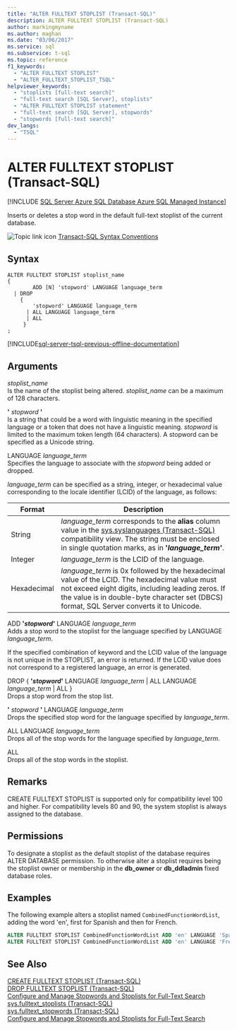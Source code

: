 ```yaml
---
title: "ALTER FULLTEXT STOPLIST (Transact-SQL)"
description: ALTER FULLTEXT STOPLIST (Transact-SQL)
author: markingmyname
ms.author: maghan
ms.date: "03/06/2017"
ms.service: sql
ms.subservice: t-sql
ms.topic: reference
f1_keywords:
  - "ALTER FULLTEXT STOPLIST"
  - "ALTER_FULLTEXT_STOPLIST_TSQL"
helpviewer_keywords:
  - "stoplists [full-text search]"
  - "full-text search [SQL Server], stoplists"
  - "ALTER FULLTEXT STOPLIST statement"
  - "full-text search [SQL Server], stopwords"
  - "stopwords [full-text search]"
dev_langs:
  - "TSQL"
---
```

# ALTER FULLTEXT STOPLIST (Transact-SQL)
[!INCLUDE [SQL Server Azure SQL Database Azure SQL Managed Instance](../../includes/applies-to-version/sql-asdb-asdbmi.md)]	

  Inserts or deletes a stop word in the default full-text stoplist of the current database.  
  
 ![Topic link icon](../../database-engine/configure-windows/media/topic-link.gif "Topic link icon") [Transact-SQL Syntax Conventions](../../t-sql/language-elements/transact-sql-syntax-conventions-transact-sql.md)  
  
## Syntax  
  
```syntaxsql
ALTER FULLTEXT STOPLIST stoplist_name  
{   
        ADD [N] 'stopword' LANGUAGE language_term    
  | DROP   
    {  
        'stopword' LANGUAGE language_term   
      | ALL LANGUAGE language_term   
      | ALL  
     }  
;  
```  
  
[!INCLUDE[sql-server-tsql-previous-offline-documentation](../../includes/sql-server-tsql-previous-offline-documentation.md)]

## Arguments
 *stoplist_name*  
 Is the name of the stoplist being altered. *stoplist_name* can be a maximum of 128 characters.  
  
 **'** *stopword* **'**  
 Is a string that could be a word with linguistic meaning in the specified language or a token that does not have a linguistic meaning. *stopword* is limited to the maximum token length (64 characters). A stopword can be specified as a Unicode string.  
  
 LANGUAGE *language_term*  
 Specifies the language to associate with the *stopword* being added or dropped.  
  
 *language_term* can be specified as a string, integer, or hexadecimal value corresponding to the locale identifier (LCID) of the language, as follows:  
  
|Format|Description|  
|------------|-----------------|  
|String|*language_term* corresponds to the **alias** column value in the [sys.syslanguages (Transact-SQL)](../../relational-databases/system-compatibility-views/sys-syslanguages-transact-sql.md) compatibility view. The string must be enclosed in single quotation marks, as in **'***language_term***'**.|  
|Integer|*language_term* is the LCID of the language.|  
|Hexadecimal|*language_term* is 0x followed by the hexadecimal value of the LCID. The hexadecimal value must not exceed eight digits, including leading zeros. If the value is in double-byte character set (DBCS) format, SQL Server converts it to Unicode.|  
  
 ADD **'***stopword***'** LANGUAGE *language_term*  
 Adds a stop word to the stoplist for the language specified by LANGUAGE *language_term*.  
  
 If the specified combination of keyword and the LCID value of the language is not unique in the STOPLIST, an error is returned.  If the LCID value does not correspond to a registered language, an error is generated.  
  
 DROP { **'***stopword***'** LANGUAGE *language_term* | ALL LANGUAGE *language_term* | ALL }  
 Drops a stop word from the stop list.  
  
 **'** *stopword* **'** LANGUAGE *language_term*  
 Drops the specified stop word for the language specified by *language_term*.  
  
 ALL LANGUAGE *language_term*  
 Drops all of the stop words for the language specified by *language_term*.  
  
 ALL  
 Drops all of the stop words in the stoplist.  
  
## Remarks  
 CREATE FULLTEXT STOPLIST is supported only for compatibility level 100 and higher. For compatibility levels 80 and 90, the system stoplist is always assigned to the database.  
  
## Permissions  
 To designate a stoplist as the default stoplist of the database requires ALTER DATABASE permission. To otherwise alter a stoplist requires being the stoplist owner or membership in the **db_owner** or **db_ddladmin** fixed database roles.  
  
## Examples  
 The following example alters a stoplist named `CombinedFunctionWordList`, adding the word 'en', first for Spanish and then for French.  
  
```sql  
ALTER FULLTEXT STOPLIST CombinedFunctionWordList ADD 'en' LANGUAGE 'Spanish';  
ALTER FULLTEXT STOPLIST CombinedFunctionWordList ADD 'en' LANGUAGE 'French';  
```  
  
## See Also  
 [CREATE FULLTEXT STOPLIST &#40;Transact-SQL&#41;](../../t-sql/statements/create-fulltext-stoplist-transact-sql.md)   
 [DROP FULLTEXT STOPLIST &#40;Transact-SQL&#41;](../../t-sql/statements/drop-fulltext-stoplist-transact-sql.md)   
 [Configure and Manage Stopwords and Stoplists for Full-Text Search](../../relational-databases/search/configure-and-manage-stopwords-and-stoplists-for-full-text-search.md)   
 [sys.fulltext_stoplists &#40;Transact-SQL&#41;](../../relational-databases/system-catalog-views/sys-fulltext-stoplists-transact-sql.md)   
 [sys.fulltext_stopwords &#40;Transact-SQL&#41;](../../relational-databases/system-catalog-views/sys-fulltext-stopwords-transact-sql.md)   
 [Configure and Manage Stopwords and Stoplists for Full-Text Search](../../relational-databases/search/configure-and-manage-stopwords-and-stoplists-for-full-text-search.md)  
  
  
